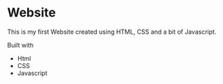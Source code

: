 # Website
This is my first Website created using HTML, CSS and a bit of Javascript.

Built with

- Html
- CSS
- Javascript